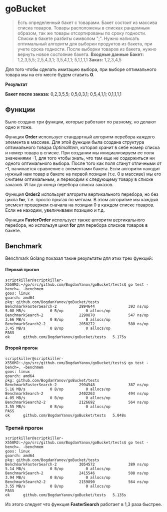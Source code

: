 # goBucket

> Есть определенный бакет с товарами. Бакет состоит из массива списка товаров. Товары расположены в списках рандомным образом, так же товары отсортированы по сроку годности. Списки в бакете разбиты символом ";". Нужно написать оптимальный алгоритм для выборки продуктов из бакета, при учете срока годности. После выборки товаров из бакета, нужно вернуть новое состояние бакета.
>**Входные данные**
>**Бакет:** 1,2,3,5,5; 2,5,4,3,1; 3,5,4,1,1; 5,1,1,1,1
>**Заказ:** 1,2,3,4,5

Для того чтобы сделать имитацию выбора, при выборе оптимального товара мы на его месте будем ставить **0**.

**Результат**

**Бакет после заказа:** 0,2,3,5,5; 0,5,0,3,1; 0,5,4,1,1; 0,1,1,1,1

## Функции

Было создано три функции, которые работают по разному, но делают одно и тоже. 

Функция **Order** использует стандартный алгоритм перебора каждого элемента в массиве. Для этой функции была создана структура оптимального товара *OptimalItem*, которая хранит в себе номер списка и номер товара в списке. При создании мы инициализируем ее поля значениями -1, для того чтобы знать, что там еще не содержиться ни одного оптимального выбора. После того как поля станут отличными от -1, начинается сравнение с элементами бакета. Если алгоритм находит нужный нам товар в бакете на первой позиции (т.е. 0 в массиве) мы его считаем оптимальным, и переходим к следующему товару в списке заказов. И так до конца перебора списка заказов.

Функция **Order2** использует алгоритм вертикального перебора, но без цикла **for**, т.е. просто прыгая по меткам. В этом алгоритме мы каждый элемент проверяем сначала на позиции 0 в каждом списке товаров. Если не находим, увеличиваем позицию и т.д.

Функция **FasterOrder** использует также алгоритм вертикального перебора, но используя цикл **for** для перебора списков товаров в бакете.

## Benchmark

Benchmark Golang показал такие результаты для этих трех функций:

#### Первый прогон

```
scriptkiller@scriptkiller-X550MJ:~/go/src/github.com/BogdanYanov/goBucket/tests$ go test -bench=. -benchmem
goos: linux
goarch: amd64
pkg: github.com/BogdanYanov/goBucket/tests
BenchmarkFasterSearch-2          2894644               393 ns/op           5.08 MB/s           0 B/op          0 allocs/op
BenchmarkSearch-2                2290870               547 ns/op           3.66 MB/s           0 B/op          0 allocs/op
BenchmarkSearch2-2               2050272               580 ns/op           3.45 MB/s           0 B/op          0 allocs/op
PASS
ok      github.com/BogdanYanov/goBucket/tests   5.175s
```

#### Второй прогон

```
scriptkiller@scriptkiller-X550MJ:~/go/src/github.com/BogdanYanov/goBucket/tests$ go test -bench=. -benchmem
goos: linux
goarch: amd64
pkg: github.com/BogdanYanov/goBucket/tests
BenchmarkFasterSearch-2          2994548               387 ns/op           5.16 MB/s           0 B/op          0 allocs/op
BenchmarkSearch-2                2402263               494 ns/op           4.05 MB/s           0 B/op          0 allocs/op
BenchmarkSearch2-2               2126692               564 ns/op           3.55 MB/s           0 B/op          0 allocs/op
PASS
ok      github.com/BogdanYanov/goBucket/tests   5.048s
```

### Третий прогон

```
scriptkiller@scriptkiller-X550MJ:~/go/src/github.com/BogdanYanov/goBucket/tests$ go test -bench=. -benchmem
goos: linux
goarch: amd64
pkg: github.com/BogdanYanov/goBucket/tests
BenchmarkFasterSearch-2          3054572               389 ns/op           5.14 MB/s           0 B/op          0 allocs/op
BenchmarkSearch-2                2415546               508 ns/op           3.94 MB/s           0 B/op          0 allocs/op
BenchmarkSearch2-2               2159890               564 ns/op           3.55 MB/s           0 B/op          0 allocs/op
PASS
ok      github.com/BogdanYanov/goBucket/tests   5.135s
```

Из этого следует что функция **FasterSearch** работает в 1,3 раза быстрее.
